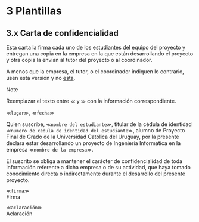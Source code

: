 # 3 Plantillas

## 3.x Carta de confidencialidad

Esta carta la firma cada uno de los estudiantes del equipo del proyecto y
entregan una copia en la empresa en la que están desarrollando el proyecto y
otra copia la envían al tutor del proyecto o al coordinador.

A menos que la empresa, el tutor, o el coordinador indiquen lo contrario, usen
esta versión y no [esta](/3_Plantillas/3_7_Compromiso_confidencialidad.md).

> [!NOTE]
> Reemplazar el texto entre `≪` y `≫` con la información correspondiente.

`≪lugar≫`, `≪fecha≫`

Quien suscribe, `≪nombre del estudiante≫`, titular de la cédula de identidad
`≪numero de cédula de identidad del estudiante≫`, alumno de Proyecto Final de
Grado de la Universidad Católica del Uruguay, por la presente declara estar
desarrollando un proyecto de Ingeniería Informática en la empresa `≪nombre de la
empresa≫`.

El suscrito se obliga a mantener el carácter de confidencialidad de toda
información referente a dicha empresa o de su actividad, que haya tomado
conocimiento directa o indirectamente durante el desarrollo del presente
proyecto.

`≪firma≫`
<br/>
Firma

`≪aclaración≫`
<br/>
Aclaración
